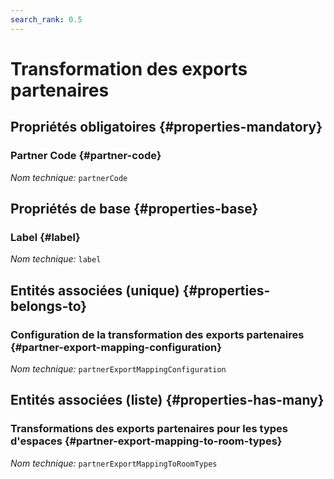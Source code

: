 ```yaml
---
search_rank: 0.5
---    
```

# Transformation des exports partenaires
<!--- THIS FILE IS GENERATED PLEASE DO NOT EDIT IT DIRECTLY --->



<OH code="partnerExportMapping"/>




## Propriétés obligatoires {#properties-mandatory}
    
### Partner Code {#partner-code}



*Nom technique:* ```partnerCode```
<PH code="partnerExportMapping:partnerCode"/>

    


## Propriétés de base {#properties-base}
    
### Label {#label}



*Nom technique:* ```label```
<PH code="partnerExportMapping:label"/>

    

## Entités associées (unique) {#properties-belongs-to}

### Configuration de la transformation des exports partenaires {#partner-export-mapping-configuration}



*Nom technique:* ```partnerExportMappingConfiguration```
<PH code="partnerExportMapping:partnerExportMappingConfiguration"/>


## Entités associées (liste) {#properties-has-many}

### Transformations des exports partenaires pour les types d'espaces {#partner-export-mapping-to-room-types}



*Nom technique:* ```partnerExportMappingToRoomTypes```
<PH code="partnerExportMapping:partnerExportMappingToRoomTypes"/>





